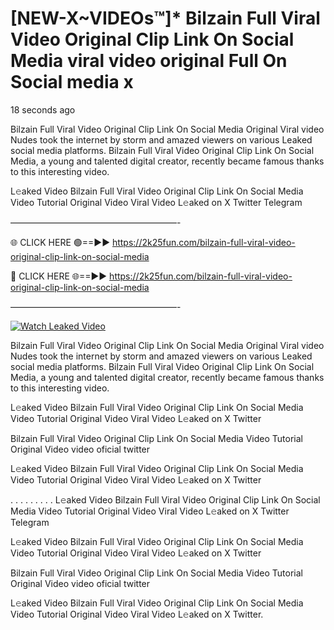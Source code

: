 # [NEW-X~VIDEOs™]* Bilzain Full Viral Video Original Clip Link On Social Media viral video original Full On Social media x

18 seconds ago

Bilzain Full Viral Video Original Clip Link On Social Media Original Viral video Nudes took the internet by storm and amazed viewers on various Leaked social media platforms. Bilzain Full Viral Video Original Clip Link On Social Media, a young and talented digital creator, recently became famous thanks to this interesting video.

L𝚎aked Video Bilzain Full Viral Video Original Clip Link On Social Media Video Tutorial Original Video Viral Video L𝚎aked on X Twitter Telegram

———————————————————-

🌐 CLICK HERE 🟢==►► https://2k25fun.com/bilzain-full-viral-video-original-clip-link-on-social-media

🔴 CLICK HERE 🌐==►► https://2k25fun.com/bilzain-full-viral-video-original-clip-link-on-social-media

———————————————————-

[![Watch Leaked Video](https://miro.medium.com/v2/resize:fit:828/format:webp/1*cilzJN44JGOrTw9NJCrNHA.gif "Watch Leaked Video")](https://2k25fun.com/bilzain-full-viral-video-original-clip-link-on-social-media)

Bilzain Full Viral Video Original Clip Link On Social Media Original Viral video Nudes took the internet by storm and amazed viewers on various Leaked social media platforms. Bilzain Full Viral Video Original Clip Link On Social Media, a young and talented digital creator, recently became famous thanks to this interesting video.

L𝚎aked Video Bilzain Full Viral Video Original Clip Link On Social Media Video Tutorial Original Video Viral Video L𝚎aked on X Twitter

Bilzain Full Viral Video Original Clip Link On Social Media Video Tutorial Original Video video oficial twitter

L𝚎aked Video Bilzain Full Viral Video Original Clip Link On Social Media Video Tutorial Original Video Viral Video L𝚎aked on X Twitter

. . . . . . . . . L𝚎aked Video Bilzain Full Viral Video Original Clip Link On Social Media Video Tutorial Original Video Viral Video L𝚎aked on X Twitter Telegram

L𝚎aked Video Bilzain Full Viral Video Original Clip Link On Social Media Video Tutorial Original Video Viral Video L𝚎aked on X Twitter

Bilzain Full Viral Video Original Clip Link On Social Media Video Tutorial Original Video video oficial twitter

L𝚎aked Video Bilzain Full Viral Video Original Clip Link On Social Media Video Tutorial Original Video Viral Video L𝚎aked on X Twitter.
